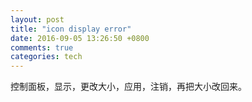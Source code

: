 ```yaml
---
layout: post
title: "icon display error"
date: 2016-09-05 13:26:50 +0800
comments: true
categories: tech
---
```

控制面板，显示，更改大小，应用，注销，再把大小改回来。  
